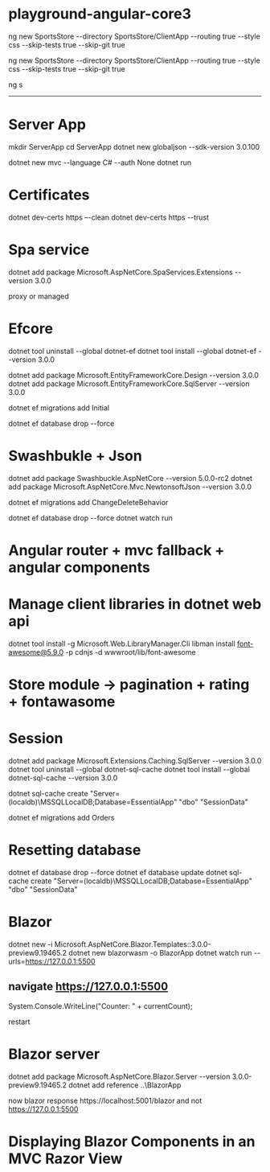 # playground-angular-core3

ng new SportsStore 
    --directory SportsStore/ClientApp 
    --routing true 
    --style css
    --skip-tests true 
    --skip-git true

ng new SportsStore --directory SportsStore/ClientApp --routing true --style css --skip-tests true --skip-git true

ng s 

---

# Server App

mkdir ServerApp
cd ServerApp
dotnet new globaljson --sdk-version 3.0.100

dotnet new mvc --language C# --auth None
dotnet run

# Certificates

dotnet dev-certs https –-clean
dotnet dev-certs https --trust

# Spa service
dotnet add package Microsoft.AspNetCore.SpaServices.Extensions --version 3.0.0

proxy or managed

# Efcore

dotnet tool uninstall --global dotnet-ef
dotnet tool install --global dotnet-ef --version 3.0.0

dotnet add package Microsoft.EntityFrameworkCore.Design --version 3.0.0
dotnet add package Microsoft.EntityFrameworkCore.SqlServer --version 3.0.0

dotnet ef migrations add Initial

dotnet ef database drop --force

# Swashbukle + Json
dotnet add package Swashbuckle.AspNetCore --version 5.0.0-rc2
dotnet add package Microsoft.AspNetCore.Mvc.NewtonsoftJson --version 3.0.0

dotnet ef migrations add ChangeDeleteBehavior

dotnet ef database drop --force
dotnet watch run

# Angular router + mvc fallback + angular components

# Manage client libraries in dotnet web api
dotnet tool install -g Microsoft.Web.LibraryManager.Cli
libman install font-awesome@5.9.0 -p cdnjs -d wwwroot/lib/font-awesome

# Store module -> pagination + rating + fontawasome

# Session
dotnet add package Microsoft.Extensions.Caching.SqlServer --version 3.0.0
dotnet tool uninstall --global dotnet-sql-cache
dotnet tool install --global dotnet-sql-cache --version 3.0.0

dotnet sql-cache create "Server=(localdb)\MSSQLLocalDB;Database=EssentialApp" "dbo" "SessionData"

dotnet ef migrations add Orders

# Resetting database

dotnet ef database drop --force
dotnet ef database update
dotnet sql-cache create "Server=(localdb)\MSSQLLocalDB;Database=EssentialApp" "dbo" "SessionData"

# Blazor
dotnet new -i Microsoft.AspNetCore.Blazor.Templates::3.0.0-preview9.19465.2
dotnet new blazorwasm -o BlazorApp
dotnet watch run --urls=https://127.0.0.1:5500


## navigate https://127.0.0.1:5500

System.Console.WriteLine("Counter: " + currentCount);

restart

# Blazor server
<base href="/blazor/" />

dotnet add package Microsoft.AspNetCore.Blazor.Server --version 3.0.0-preview9.19465.2
dotnet add reference ..\BlazorApp

now blazor response
https://localhost:5001/blazor
and not https://127.0.0.1:5500

# Displaying Blazor Components in an MVC Razor View